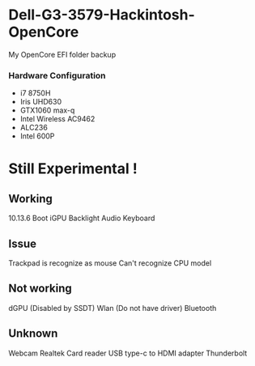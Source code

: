 # Dell-G3-3579-Hackintosh-OpenCore
My OpenCore EFI folder backup

### Hardware Configuration
* i7 8750H 
* Iris UHD630 
* GTX1060 max-q 
* Intel Wireless AC9462 
* ALC236 
* Intel 600P

# Still Experimental !
## Working
10.13.6 Boot
iGPU
Backlight
Audio
Keyboard

## Issue
Trackpad is recognize as mouse
Can't recognize CPU model

## Not working
dGPU (Disabled by SSDT)
Wlan (Do not have driver)
Bluetooth

## Unknown
Webcam
Realtek Card reader
USB type-c to HDMI adapter
Thunderbolt
